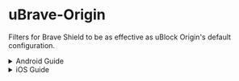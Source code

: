 # uBrave-Origin
Filters for Brave Shield to be as effective as uBlock Origin's default configuration.
<details>

<summary>Android Guide</summary>

### You can add a header

You can add text within a collapsed section. 

You can add an image or a code block, too.

```ruby
   puts "Hello World"
```

</details>
<details>

<summary>iOS Guide</summary>

### You can add a header

You can add text within a collapsed section. 

You can add an image or a code block, too.

```python
   print("uwu")
```

</details>
